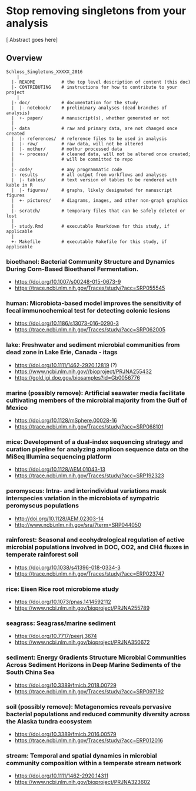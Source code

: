 Stop removing singletons from your analysis
=======

[ Abstract goes here]

Overview
--------

```
Schloss_Singletons_XXXXX_2016
	|
  |- README          # the top level description of content (this doc)
  |- CONTRIBUTING    # instructions for how to contribute to your project
	|
  |- doc/            # documentation for the study
  |  |- notebook/    # preliminary analyses (dead branches of analysis)
  |  +- paper/       # manuscript(s), whether generated or not
  |
  |- data            # raw and primary data, are not changed once created
  |  |- references/  # reference files to be used in analysis
  |  |- raw/         # raw data, will not be altered
  |  |- mothur/      # mothur processed data
  |  +- process/     # cleaned data, will not be altered once created;
  |                  # will be committed to repo
  |
  |- code/           # any programmatic code
  |- results         # all output from workflows and analyses
  |  |- tables/      # text version of tables to be rendered with kable in R
  |  |- figures/     # graphs, likely designated for manuscript figures
  |  +- pictures/    # diagrams, images, and other non-graph graphics
  |
  |- scratch/        # temporary files that can be safely deleted or lost
  |
  |- study.Rmd       # executable Rmarkdown for this study, if applicable
  |
  +- Makefile        # executable Makefile for this study, if applicable
```


### bioethanol: Bacterial Community Structure and Dynamics During Corn-Based Bioethanol Fermentation.
* https://doi.org/10.1007/s00248-015-0673-9
* https://trace.ncbi.nlm.nih.gov/Traces/study/?acc=SRP055545

### human: Microbiota-based model improves the sensitivity of fecal immunochemical test for detecting colonic lesions
* https://doi.org/10.1186/s13073-016-0290-3
* https://trace.ncbi.nlm.nih.gov/Traces/study/?acc=SRP062005

### lake: Freshwater and sediment microbial communities from dead zone in Lake Erie, Canada - itags
* https://doi.org/10.1111/1462-2920.12819 (?)
* https://www.ncbi.nlm.nih.gov//bioproject/PRJNA255432
* https://gold.jgi.doe.gov/biosamples?id=Gb0056776

### marine (possibly remove): Artificial seawater media facilitate cultivating members of the microbial majority from the Gulf of Mexico
* https://doi.org/10.1128/mSphere.00028-16
* https://trace.ncbi.nlm.nih.gov/Traces/study/?acc=SRP068101

### mice: Development of a dual-index sequencing strategy and curation pipeline for analyzing amplicon sequence data on the MiSeq Illumina sequencing platform
* https://doi.org/10.1128/AEM.01043-13
* https://trace.ncbi.nlm.nih.gov/Traces/study/?acc=SRP192323

### peromyscus: Intra- and interindividual variations mask interspecies variation in the microbiota of sympatric peromyscus populations
* http://doi.org/10.1128/AEM.02303-14
* http://www.ncbi.nlm.nih.gov/sra/?term=SRP044050

### rainforest: Seasonal and ecohydrological regulation of active microbial populations involved in DOC, CO2, and CH4 fluxes in temperate rainforest soil
* https://doi.org/10.1038/s41396-018-0334-3
* https://trace.ncbi.nlm.nih.gov/Traces/study/?acc=ERP023747

### rice: Eisen Rice root microbiome study
* https://doi.org/10.1073/pnas.1414592112
* https://www.ncbi.nlm.nih.gov/bioproject/PRJNA255789

### seagrass: Seagrass/marine sediment
* https://doi.org/10.7717/peerj.3674
* https://www.ncbi.nlm.nih.gov/bioproject/PRJNA350672

### sediment: Energy Gradients Structure Microbial Communities Across Sediment Horizons in Deep Marine Sediments of the South China Sea
* https://doi.org/10.3389/fmicb.2018.00729
* https://trace.ncbi.nlm.nih.gov/Traces/study/?acc=SRP097192

### soil (possibly remove): Metagenomics reveals pervasive bacterial populations and reduced community diversity across the Alaska tundra ecosystem
* https://doi.org/10.3389/fmicb.2016.00579
* https://trace.ncbi.nlm.nih.gov/Traces/study/?acc=ERP012016

### stream: Temporal and spatial dynamics in microbial community composition within a temperate stream network
* https://doi.org/10.1111/1462-2920.14311
* https://www.ncbi.nlm.nih.gov/bioproject/PRJNA323602
